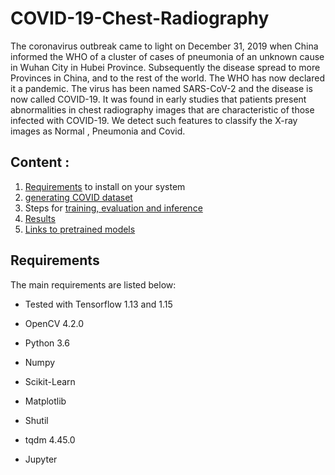 # COVID-19-Chest-Radiography
The coronavirus outbreak came to light on December 31, 2019 when China informed the WHO of a cluster of cases of pneumonia of an unknown cause in Wuhan City in Hubei Province. Subsequently the disease spread to more Provinces in China, and to the rest of the world. The WHO has now declared it a pandemic. The virus has been named SARS-CoV-2 and the disease is now called COVID-19.
It was found in early studies that patients present abnormalities in chest radiography images that are characteristic of those infected with COVID-19. We detect such features to classify the X-ray images as Normal , Pneumonia and Covid.

## Content :
1. [Requirements](#requirements) to install on your system
2. [generating COVID dataset](docs/COVIDx.md)
3. Steps for [training, evaluation and inference](docs/train_eval_inference.md)
4. [Results](#results)
5. [Links to pretrained models](docs/models.md)

## Requirements

The main requirements are listed below:

* Tested with Tensorflow 1.13 and 1.15
* OpenCV 4.2.0
* Python 3.6
* Numpy
* Scikit-Learn
* Matplotlib
* Shutil
* tqdm 4.45.0 

* Jupyter



